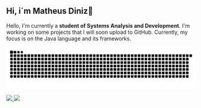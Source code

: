 ## Hi, i´m Matheus Diniz👋
<p> Hello, I'm currently a <strong>student of Systems Analysis and Development</strong>. I'm working on some projects that I will soon upload to GitHub. Currently, my focus is on the Java language and its frameworks.</p>

![Snake animation](https://github.com/tmatheusdiniz/tmatheusdiniz/blob/output/github-contribution-grid-snake.svg)

<div>
<a href="https://github.com/seu-usuário-aqui">
<img loading="lazy" height="180em" src="https://github-readme-stats.vercel.app/api/top-langs/?username=tmatheusdiniz&layout=compact&langs_count=7&theme=dracula"/>
<img loading="lazy" height="180em" src="https://github-readme-stats.vercel.app/api?username=tmatheusdiniz&show_icons=true&theme=dracula&include_all_commits=true&count_private=true"/>
</div>

<!--
**tmatheusdiniz/tmatheusdiniz** is a ✨ _special_ ✨ repository because its `README.md` (this file) appears on your GitHub profile.

Here are some ideas to get you started:

- 🔭 I’m currently working on ...
- 🌱 I’m currently learning ...
- 👯 I’m looking to collaborate on ...
- 🤔 I’m looking for help with ...
- 💬 Ask me about ...
- 📫 How to reach me: ...
- 😄 Pronouns: ...
- ⚡ Fun fact: ...
-->
